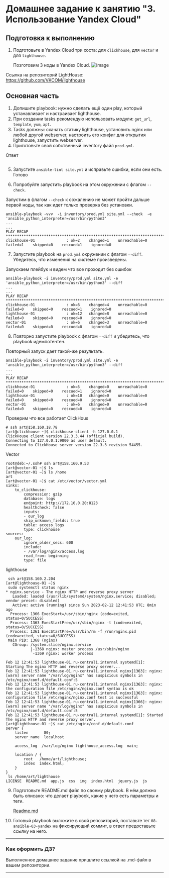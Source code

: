 # Домашнее задание к занятию "3. Использование Yandex Cloud"

## Подготовка к выполнению

1. Подготовьте в Yandex Cloud три хоста: для `clickhouse`, для `vector` и для `lighthouse`.

    Позготовим 3 ноды в Yandex Cloud.
    ![image](https://user-images.githubusercontent.com/95859890/218315796-7223e8bc-5951-47b9-9f2a-c1fd41b68ee0.png)


Ссылка на репозиторий LightHouse: https://github.com/VKCOM/lighthouse

## Основная часть

1. Допишите playbook: нужно сделать ещё один play, который устанавливает и настраивает lighthouse.
2. При создании tasks рекомендую использовать модули: `get_url`, `template`, `yum`, `apt`.
3. Tasks должны: скачать статику lighthouse, установить nginx или любой другой webserver, настроить его конфиг для открытия lighthouse, запустить webserver.
4. Приготовьте свой собственный inventory файл `prod.yml`.

Ответ
```
```
5. Запустите `ansible-lint site.yml` и исправьте ошибки, если они есть.
    Готово

6. Попробуйте запустить playbook на этом окружении с флагом `--check`.

Запустим в флагом `--check`  к сожалению не может пройти дальше первой ноды, так как идет только проверка без установки.
```
ansible-playbook -vvv  -i inventory/prod.yml site.yml --check  -e 'ansible_python_interpreter=/usr/bin/python3'
...
...
PLAY RECAP ************************************************************************************************************************************************************************************************
clickhouse-01              : ok=2    changed=1    unreachable=0    failed=1    skipped=0    rescued=1    ignored=0  
```
7. Запустите playbook на `prod.yml` окружении с флагом `--diff`. Убедитесь, что изменения на системе произведены.

Запускаем плейбук и видем что все проходит без ошибок
```
ansible-playbook -i inventory/prod.yml site.yml -e 'ansible_python_interpreter=/usr/bin/python3' --diff
...
...
PLAY RECAP ************************************************************************************************************************************************************************************************
clickhouse-01              : ok=6    changed=4    unreachable=0    failed=0    skipped=0    rescued=1    ignored=0   
lighthouse-01              : ok=12   changed=8    unreachable=0    failed=0    skipped=0    rescued=0    ignored=0   
vector-01                  : ok=6    changed=3    unreachable=0    failed=0    skipped=0    rescued=0    ignored=0   

```
8. Повторно запустите playbook с флагом `--diff` и убедитесь, что playbook идемпотентен.

Повторный запуск дает такой-же результать.
```
ansible-playbook -i inventory/prod.yml site.yml -e 'ansible_python_interpreter=/usr/bin/python3' --diff
...
...
PLAY RECAP ************************************************************************************************************************************************************************************************
clickhouse-01              : ok=5    changed=0    unreachable=0    failed=0    skipped=0    rescued=1    ignored=0   
lighthouse-01              : ok=10   changed=0    unreachable=0    failed=0    skipped=0    rescued=0    ignored=0   
vector-01                  : ok=6    changed=0    unreachable=0    failed=0    skipped=0    rescued=0    ignored=0  
```

Проверим что все работает  ClickHous
```
# ssh art@158.160.18.78
[art@clickhouse ~]$ clickhouse-client -h 127.0.0.1
ClickHouse client version 22.3.3.44 (official build).
Connecting to 127.0.0.1:9000 as user default.
Connected to ClickHouse server version 22.3.3 revision 54455.

```
Vector 
```
root@deb:~/.ssh# ssh art@158.160.9.53
[art@vector-01 ~]$ ls
[art@vector-01 ~]$ ls /home
art
[art@vector-01 ~]$ cat /etc/vector/vector.yml
sinks:
    to_clickhouse:
        compression: gzip
        database: logs
        endpoint: http://172.16.0.20:8123
        healthcheck: false
        inputs:
        - our_log
        skip_unknown_fields: true
        table: access_logs
        type: clickhouse
sources:
    our_log:
        ignore_older_secs: 600
        include:
        - /var/log/nginx/access.log
        read_from: beginning
        type: file
```
lighthouse
```
 ssh art@158.160.2.204
[art@lighthouse-01 ~]$
 sudo systemctl status nginx
* nginx.service - The nginx HTTP and reverse proxy server
   Loaded: loaded (/usr/lib/systemd/system/nginx.service; disabled; vendor preset: disabled)
   Active: active (running) since Sun 2023-02-12 12:41:53 UTC; 8min ago
  Process: 1366 ExecStart=/usr/sbin/nginx (code=exited, status=0/SUCCESS)
  Process: 1363 ExecStartPre=/usr/sbin/nginx -t (code=exited, status=0/SUCCESS)
  Process: 1361 ExecStartPre=/usr/bin/rm -f /run/nginx.pid (code=exited, status=0/SUCCESS)
 Main PID: 1368 (nginx)
   CGroup: /system.slice/nginx.service
           |-1368 nginx: master process /usr/sbin/nginx
           `-1369 nginx: worker process

Feb 12 12:41:53 lighthouse-01.ru-central1.internal systemd[1]: Starting The nginx HTTP and reverse proxy server...
Feb 12 12:41:53 lighthouse-01.ru-central1.internal nginx[1363]: nginx: [warn] server name "/var/log/nginx" has suspicious symbols in /etc/nginx/conf.d/default.conf:5
Feb 12 12:41:53 lighthouse-01.ru-central1.internal nginx[1363]: nginx: the configuration file /etc/nginx/nginx.conf syntax is ok
Feb 12 12:41:53 lighthouse-01.ru-central1.internal nginx[1363]: nginx: configuration file /etc/nginx/nginx.conf test is successful
Feb 12 12:41:53 lighthouse-01.ru-central1.internal nginx[1366]: nginx: [warn] server name "/var/log/nginx" has suspicious symbols in /etc/nginx/conf.d/default.conf:5
Feb 12 12:41:53 lighthouse-01.ru-central1.internal systemd[1]: Started The nginx HTTP and reverse proxy server.
[art@lighthouse-01 ~]$ cat /etc/nginx/conf.d/default.conf
server {
    listen       80;
    server_name  localhost

    access_log  /var/log/nginx lighthouse_access.log  main;

    location / {
        root   /home/art/lighthouse;
        index  index.html;
    }
}
 ls /home/art/lighthouse
LICENSE  README.md  app.js  css  img  index.html  jquery.js  js

```
9. Подготовьте README.md файл по своему playbook. В нём должно быть описано: что делает playbook, какие у него есть параметры и теги.

    [Readme.md](https://github.com/Artegro/netology/blob/master/HomeWork_8.3/playbook/ReadMe.md)

10. Готовый playbook выложите в свой репозиторий, поставьте тег `08-ansible-03-yandex` на фиксирующий коммит, в ответ предоставьте ссылку на него.

---

### Как оформить ДЗ?

Выполненное домашнее задание пришлите ссылкой на .md-файл в вашем репозитории.

---
